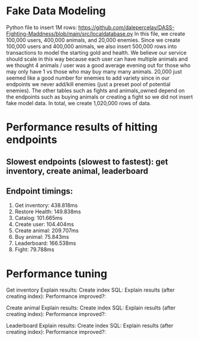 # Fake Data Modeling
Python file to insert 1M rows: https://github.com/dalepercelay/DASS-Fighting-Maddness/blob/main/src/localdatabase.py
In this file, we create 100,000 users, 400,000 animals, and 20,000 enemies. Since we create 100,000 users and 400,000 animals, we also insert 500,000 rows into transactions to model the starting gold and health. We believe our service should scale in this way because each user can have multiple animals and we thought 4 animals / user was a good average evening out for those who may only have 1 vs those who may buy many many animals. 20,000 just seemed like a good number for enemies to add variety since in our endpoints we never add/kill enemies (just a preset pool of potential enemies). The other tables such as fights and animals_owned depend on the endpoints such as buying animals or creating a fight so we did not insert fake model data. In total, we create 1,020,000 rows of data.

# Performance results of hitting endpoints
## Slowest endpoints (slowest to fastest): get inventory, create animal, leaderboard
## Endpoint timings:
1. Get inventory: 438.818ms
2. Restore Health: 149.838ms
3. Catalog: 101.665ms
4. Create user: 104.404ms
5. Create animal: 209.707ms
6. Buy animal: 75.843ms
7. Leaderboard: 166.538ms
8. Fight: 79.788ms

# Performance tuning
Get inventory
Explain results:
Create index SQL:
Explain results (after creating index):
Performance improved?:

Create animal
Explain results:
Create index SQL:
Explain results (after creating index):
Performance improved?:

Leaderboard
Explain results:
Create index SQL:
Explain results (after creating index):
Performance improved?:

